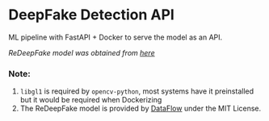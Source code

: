 # DeepFake Detection API

ML pipeline with FastAPI + Docker to serve the model as an API.

*ReDeepFake model was obtained from [here](https://huggingface.co/dataflow/redeepfake)*



### Note:
1. `libgl1` is required by `opencv-python`, most systems have it preinstalled but it would be required when Dockerizing
2. The ReDeepFake model is provided by [DataFlow](https://dataflow.kz) under the MIT License.
